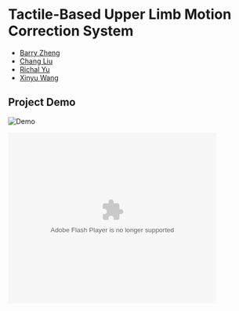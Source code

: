 # Tactile-Based Upper Limb Motion Correction System

- [Barry Zheng](https://github.com/wxzheng25)
- [Chang Liu](https://github.com/fluencycy)
- [Richal Yu](https://github.com/Richal13Yu)
- [Xinyu Wang](https://github.com/wxy02111)

## Project Demo

![Demo](Demo_video/Demo.gif)

<object width="425" height="350">
  <param name="movie" value="http://www.youtube.com/user/wwwLoveWatercom?v=wX_SBOqtOxI" />
  <param name="wmode" value="transparent" />
  <embed src="http://www.youtube.com/user/wwwLoveWatercom?v=wX_SBOqtOxI"
         type="application/x-shockwave-flash"
         wmode="transparent" width="425" height="350" />
</object>

